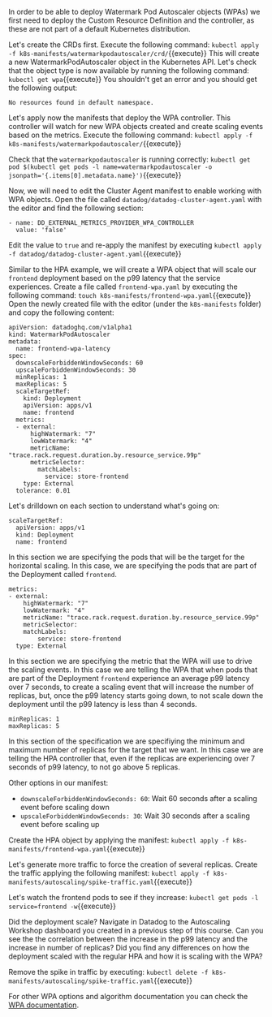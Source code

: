 In order to be able to deploy Watermark Pod Autoscaler objects (WPAs) we first need to deploy the Custom Resource Definition and the controller, as these are not part of a default Kubernetes distribution.

Let's create the CRDs first. Execute the following command: `kubectl apply -f k8s-manifests/watermarkpodautoscaler/crd/`{{execute}} This will create a new WatermarkPodAutoscaler object in the Kubernetes API. Let's check that the object type is now available by running the following command: `kubectl get wpa`{{execute}} You shouldn't get an error and you should get the following output:

```
No resources found in default namespace.
```

Let's apply now the manifests that deploy the WPA controller. This controller will watch for new WPA objects created and create scaling events based on the metrics. Execute the following command: `kubectl apply -f k8s-manifests/watermarkpodautoscaler/`{{execute}}

Check that the `watermarkpodautoscaler` is running correctly: `kubectl get pod $(kubectl get pods -l name=watermarkpodautoscaler -o jsonpath='{.items[0].metadata.name}')`{{execute}}

Now, we will need to edit the Cluster Agent manifest to enable working with WPA objects. Open the file called `datadog/datadog-cluster-agent.yaml` with the editor and find the following section:

```
- name: DD_EXTERNAL_METRICS_PROVIDER_WPA_CONTROLLER
  value: 'false'
```

Edit the value to `true` and re-apply the manifest by executing `kubectl apply -f datadog/datadog-cluster-agent.yaml`{{execute}}

Similar to the HPA example, we will create a WPA object that will scale our `frontend` deployment based on the p99 latency that the service experiences. Create a file called `frontend-wpa.yaml` by executing the following command: `touch k8s-manifests/frontend-wpa.yaml`{{execute}} Open the newly created file with the editor (under the `k8s-manifests` folder) and copy the following content:

```
apiVersion: datadoghq.com/v1alpha1
kind: WatermarkPodAutoscaler
metadata:
  name: frontend-wpa-latency
spec:
  downscaleForbiddenWindowSeconds: 60
  upscaleForbiddenWindowSeconds: 30
  minReplicas: 1
  maxReplicas: 5
  scaleTargetRef:
    kind: Deployment
    apiVersion: apps/v1
    name: frontend
  metrics:
  - external:
      highWatermark: "7"
      lowWatermark: "4"
      metricName: "trace.rack.request.duration.by.resource_service.99p"
      metricSelector:
        matchLabels:
          service: store-frontend
    type: External
  tolerance: 0.01
```

Let's drilldown on each section to understand what's going on:

```
scaleTargetRef:
  apiVersion: apps/v1
  kind: Deployment
  name: frontend
```

In this section we are specifying the pods that will be the target for the horizontal scaling. In this case, we are specifying the pods that are part of the Deployment called `frontend`.

```
metrics:
- external:
    highWatermark: "7"
    lowWatermark: "4"
    metricName: "trace.rack.request.duration.by.resource_service.99p"
    metricSelector:
    matchLabels:
        service: store-frontend
  type: External
```

In this section we are specifying the metric that the WPA will use to drive the scaling events. In this case we are telling the WPA that when pods that are part of the Deployment `frontend` experience an average p99 latency over 7 seconds, to create a scaling event that will increase the number of replicas, but, once the p99 latency starts going down, to not scale down the deployment until the p99 latency is less than 4 seconds.

```
minReplicas: 1
maxReplicas: 5
```

In this section of the specification we are specifiying the minimum and maximum number of replicas for the target that we want. In this case we are telling the HPA controller that, even if the replicas are experiencing over 7 seconds of p99 latency, to not go above 5 replicas.

Other options in our manifest:

 * `downscaleForbiddenWindowSeconds: 60`: Wait 60 seconds after a scaling event before scaling down
 * `upscaleForbiddenWindowSeconds: 30`: Wait 30 seconds after a scaling event before scaling up

Create the HPA object by applying the manifest: `kubectl apply -f k8s-manifests/frontend-wpa.yaml`{{execute}}

Let's generate more traffic to force the creation of several replicas. Create the traffic applying the following manifest: `kubectl apply -f k8s-manifests/autoscaling/spike-traffic.yaml`{{execute}}

Let's watch the frontend pods to see if they increase: `kubectl get pods -l service=frontend -w`{{execute}}

Did the deployment scale? Navigate in Datadog to the Autoscaling Workshop dashboard you created in a previous step of this course. Can you see the the correlation between the increase in the p99 latency and the increase in number of replicas? Did you find any differences on how the deployment scaled with the regular HPA and how it is scaling with the WPA?

Remove the spike in traffic by executing: `kubectl delete -f k8s-manifests/autoscaling/spike-traffic.yaml`{{execute}}

For other WPA options and algorithm documentation you can check the [WPA documentation](https://github.com/DataDog/watermarkpodautoscaler).
